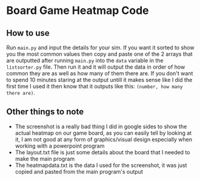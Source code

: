 # Board Game Heatmap Code
## How to use
Run `main.py` and input the details for your sim. If you want it sorted to show you the most common values then copy and paste one of the 2 arrays that are outputted after running `main.py` into the `data` variable in the `listsorter.py` file. Then run it and it will output the data in order of how common they are as well as how many of them there are. If you don't want to spend 10 minutes staring at the output untill it makes sense like I did the first time I used it then know that it outputs like this: `(number, how many there are)`.

## Other things to note
 - The screenshot is a really bad thing I did in google sides to show the actual heatmap on our game board, as you can easily tell by looking at it, I am not good at any form of graphics/visual design especially when working with a powerpoint program
 - The layout.txt file is just some details about the board that I needed to make the main program
 - The heatmapdata.txt is the data I used for the screenshot, it was just copied and pasted from the main program's output